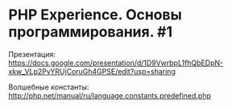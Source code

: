 # PHP Experience. Основы программирования. #1

Презентация: https://docs.google.com/presentation/d/1D9VwrbpL1fhQbEDpN-xkw_VLp2PyYRUjCoruGh4GPSE/edit?usp=sharing

Волшебные константы: http://php.net/manual/ru/language.constants.predefined.php
